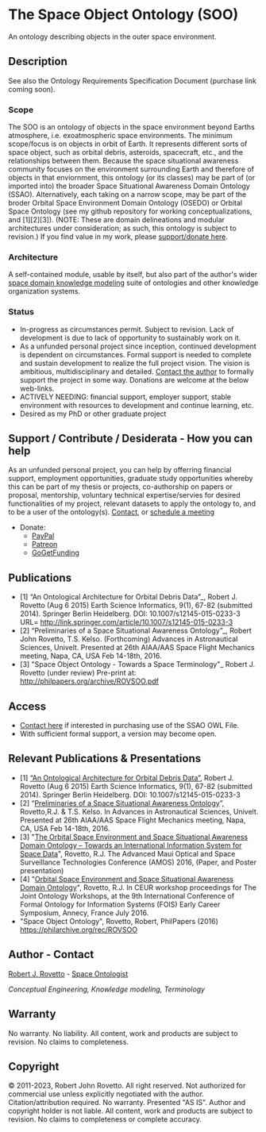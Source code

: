 # The Space Object Ontology (SOO)
An ontology describing objects in the outer space environment.
## Description
See also the Ontology Requirements Specification Document (purchase link coming soon).

### Scope

The SOO is an ontology of objects in the space environment beyond Earths atmosphere, i.e. exoatmospheric space environments. The minimum scope/focus is on objects in orbit of Earth. It represents different sorts of space object, such as orbital debris, asteroids, spacecraft, etc., and the relationships between them. Because the space situational awareness community focuses on the environment surrounding Earth and therefore of objects in that enviornment, this ontology (or its classes) may be part of (or imported into) the broader Space Situational Awareness Domain Ontology (SSAO). Alternatively, each taking on a narrow scope, may be part of the broder Orbital Space Environment Domain Ontology (OSEDO) or Orbital Space Ontology (see my github repository for working conceptualizations, and [1][2][3]). (NOTE: These are domain delineations and modular architectures under consideration; as such, this ontology is subject to revision.)  If you find value in my work, please [support/donate here](https://gogetfunding.com/creating-meaning-full-space-terminologies-knowledge-models-for-space-safety/).

### Architecture
A self-contained module, usable by itself, but also part of the author's wider [space domain knowledge modeling](https://purl.org/space-ontology) suite of ontologies and other knowledge organization systems.

### Status
* In-progress as circumstances permit. Subject to revision. Lack of development is due to lack of opportunity to sustainably work on it.
* As a unfunded personal project since inception, continued development is dependent on circumstances. Formal support is needed to complete and sustain development to realize the full project vision. The vision is ambitious, multidisciplinary and detailed. [Contact the author](https://ontospace.wordpress.com/contact) to formally support the project in some way. Donations are welcome at the below web-links.  
* ACTIVELY NEEDING: financial support, employer support, stable environment with resources to development and continue learning, etc.
* Desired as my PhD or other graduate project

## Support / Contribute / Desiderata - How you can help 
As an unfunded personal project, you can help by offerring financial support, employment opportunities, graduate study opportunities whereby this can be part of my thesis or projects, co-authorship on papers or proposal, mentorship, voluntary technical expertise/servies for desired functionalities of my project, relevant datasets to apply the ontology to, and to be a user of the ontology(s). [Contact](https://ontospace.wordpress.com/contact), or [schedule a meeting](https://tinyurl.com/hm8wu2sa) 

* Donate: 
  * [PayPal](https://tinyurl.com/donateViaPayPalrr)
  * [Patreon](https://tinyurl.com/y9qegjsh)
  * [GoGetFunding](https://gogetfunding.com/?p=6893352)


## Publications
* [1] “An Ontological Architecture for Orbital Debris Data”_, Robert J. Rovetto (Aug 6 2015) Earth Science Informatics, 9(1), 67-82 (submitted 2014). Springer Berlin Heidelberg. DOI: 10.1007/s12145-015-0233-3 
URL= http://link.springer.com/article/10.1007/s12145-015-0233-3
* [2] “Preliminaries of a Space Situational Awareness Ontology”_, Robert John Rovetto, T.S. Kelso. (Forthcoming) Advances in Astronautical Sciences, Univelt. Presented at 26th AIAA/AAS Space Flight Mechanics meeting, Napa, CA, USA Feb 14-18th, 2016.
* [3] "Space Object Ontology - Towards a Space Terminology"_ Robert J. Rovetto (under review) 
    Pre-print at: http://philpapers.org/archive/ROVSOO.pdf
## Access
* [Contact here](https://ontospace.wordpress.com/contact) if interested in purchasing use of the SSAO OWL File.
* With sufficient formal support, a version may become open. 

## Relevant Publications & Presentations
* [1] [“An Ontological Architecture for Orbital Debris Data”](http://link.springer.com/article/10.1007/s12145-015-0233-3), Robert J. Rovetto (Aug 6 2015) Earth Science Informatics, 9(1), 67-82 (submitted 2014). Springer Berlin Heidelberg. DOI: 10.1007/s12145-015-0233-3
* [2] “[Preliminaries of a Space Situational Awareness Ontology](https://arxiv.org/ftp/arxiv/papers/1606/1606.01924.pdf)”, Rovetto,R.J. & T.S. Kelso. 
In Advances in Astronautical Sciences, Univelt. Presented at 26th AIAA/AAS Space Flight Mechanics meeting, Napa, CA, USA Feb 14-18th, 2016.
* [3]  "[The Orbital Space Environment and Space Situational Awareness Domain Ontology – Towards an International Information System for Space Data](http://www.amostech.com/TechnicalPapers/2016/Poster/Rovetto.pdf)", Rovetto, R.J. The Advanced Maui Optical and Space Surveillance Technologies Conference (AMOS) 2016, (Paper, and Poster presentation)
* [4] "[Orbital Space Environment and Space Situational Awareness Domain Ontology](http://ceur-ws.org/Vol-1660/ecs-paper1.pdf)", Rovetto, R.J. In CEUR workshop proceedings for The Joint Ontology Workshops, at the 9th International Conference of Formal Ontology for Information Systems (FOIS) Early Career Symposium, Annecy, France July 2016.
* "Space Object Ontology", Rovetto, Robert, PhilPapers (2016) https://philarchive.org/rec/ROVSOO

## Author - Contact
[Robert J. Rovetto](http://orcid.org/0000-0003-3835-7817) - [Space Ontologist](https://purl.org/space-ontology)

_Conceptual Engineering, Knowledge modeling, Terminology_

## Warranty 
No warranty. No liability. All content, work and products are subject to revision. No claims to completeness.  

## Copyright
© 2011-2023, Robert John Rovetto. All right reserved.
Not authorized for commercial use unless explicitly negotiated with the author. Citation/attribution required.
No warranty. Presented "AS IS". Author and copyright holder is not liable. All content, work and products are subject to revision. No claims to completeness or complete accuracy.
